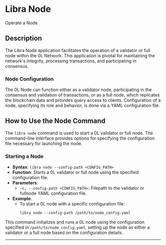 # Libra Node
Operate a Node

## Description
The Libra Node application facilitates the operation of a validator or full node within the 0L Network. This application is pivotal for maintaining the network's integrity, processing transactions, and participating in consensus. 

### Node Configuration
The 0L Node can function either as a validator node, participating in the consensus and validation of transactions, or as a full node, which replicates the blockchain data and provides query access to clients. Configuration of a node, specifying its role and behavior, is done via a YAML configuration file.

## How to Use the Node Command
The `libra node` command is used to start a 0L validator or full node. The command-line interface provides options for specifying the configuration file necessary for launching the node.

### Starting a Node
- **Syntax**: `libra node --config-path <CONFIG_PATH>`
- **Function**: Starts a 0L validator or full node using the specified configuration file.
- **Parameters**:
  - `-c, --config-path <CONFIG_PATH>`: Filepath to the validator or fullnode YAML configuration file.
- **Example**:
  - To start a 0L node with a specific configuration file:
    ```
    libra node --config-path /path/to/node_config.yaml
    ```

This command initializes and runs a 0L node using the configuration specified in `/path/to/node_config.yaml`, setting up the node as either a validator or a full node based on the configuration details.

---
